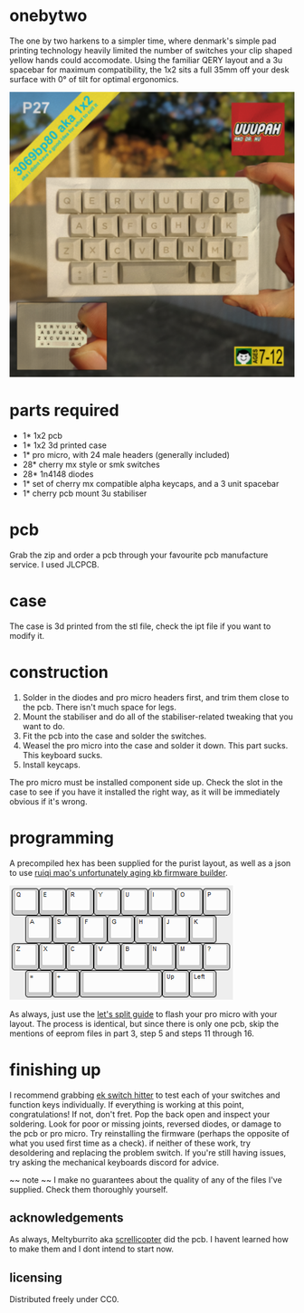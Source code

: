 # onebytwo
The one by two harkens to a simpler time, where denmark's simple pad printing technology heavily limited the number of switches your clip shaped yellow hands could accomodate. Using the familiar QERY layout and a 3u spacebar for maximum compatibility, the 1x2 sits a full 35mm off your desk surface with 0° of tilt for optimal ergonomics.

![titlecard](https://github.com/uuupah/onebytwo/blob/main/onebytwo.png?raw=true)

# parts required

- 1* 1x2 pcb
- 1* 1x2 3d printed case
- 1* pro micro, with 24 male headers (generally included)
- 28* cherry mx style or smk switches
- 28* 1n4148 diodes
- 1* set of cherry mx compatible alpha keycaps, and a 3 unit spacebar
- 1* cherry pcb mount 3u stabiliser

# pcb
Grab the zip and order a pcb through your favourite pcb manufacture service. I used JLCPCB. 

# case
The case is 3d printed from the stl file, check the ipt file if you want to modify it.

# construction
1. Solder in the diodes and pro micro headers first, and trim them close to the pcb. There isn't much space for legs. 
2. Mount the stabiliser and do all of the stabiliser-related tweaking that you want to do.
3. Fit the pcb into the case and solder the switches.
4. Weasel the pro micro into the case and solder it down. This part sucks. This keyboard sucks.
5. Install keycaps.

The pro micro must be installed component side up. Check the slot in the case to see if you have it installed the right way, as it will be immediately obvious if it's wrong.

# programming
A precompiled hex has been supplied for the purist layout, as well as a json to use [ruiqi mao's unfortunately aging kb firmware builder](https://kbfirmware.com).

![vanilla layout](https://github.com/uuupah/onebytwo/blob/main/layout.png?raw=true)

As always, just use the [let's split guide](https://github.com/CampAsAChamp/LetsSplitWindowsGuide/blob/master/Flashing%20Firmware.md) to flash your pro micro with your layout. The process is identical, but since there is only one pcb, skip the mentions of eeprom files in part 3, step 5 and steps 11 through 16.

# finishing up
I recommend grabbing [ek switch hitter](https://elitekeyboards.com/switchhitter.php) to test each of your switches and function keys individually. If everything is working at this point, congratulations!  If not, don't fret. Pop the back open and inspect your soldering. Look for poor or missing joints, reversed diodes, or damage to the pcb or pro micro. Try reinstalling the firmware (perhaps the opposite of what you used first time as a check). if neither of these work, try desoldering and replacing the problem switch. If you're still having issues, try asking the mechanical keyboards discord for advice.

~~ note ~~
I make no guarantees about the quality of any of the files I've supplied. Check them thoroughly yourself.

## acknowledgements
As always, Meltyburrito aka [screllicopter](https://github.com/ScrelliCopter) did the pcb. I havent learned how to make them and I dont intend to start now.

## licensing

Distributed freely under CC0.
